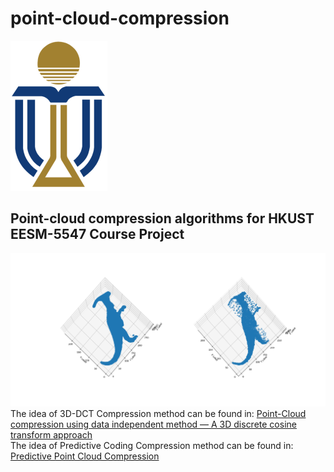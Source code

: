 # point-cloud-compression
![Alt text](https://github.com/NEWADS/point-cloud-compression/blob/master/img/edited-UST-logo.png "UST Logo")   
## Point-cloud compression algorithms for HKUST EESM-5547 Course Project   
![Alt text](https://github.com/NEWADS/point-cloud-compression/blob/master/img/DCT-comparison.png "DCT Method Result")   
The idea of 3D-DCT Compression method can be found in: 
[Point-Cloud compression using data independent method — A 3D discrete cosine transform approach](https://ieeexplore.ieee.org/document/8078873)   
The idea of Predictive Coding Compression method can be found in:
[Predictive Point Cloud Compression](https://dl.acm.org/doi/10.1145/1187112.1187277)

